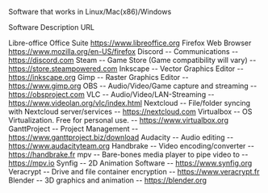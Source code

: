 Software that works in Linux/Mac(x86)/Windows

Software    Description                                          URL

Libre-office     Office Suite                                         https://www.libreoffice.org
Firefox          Web Browser                                          https://www.mozilla.org/en-US/firefox
Discord       -- Communications                                       -- https://discord.com
Steam         -- Game Store (Game compatibility will vary)            -- https://store.steampowered.com
Inkscape      -- Vector Graphics Editor                               -- https://inkscape.org
Gimp          -- Raster Graphics Editor                               -- https://www.gimp.org
OBS           -- Audio/Video/Game capture and streaming               -- https://obsproject.com
VLC           -- Audio/Video/LAN-Streaming                            -- https://www.videolan.org/vlc/index.html
Nextcloud     -- File/folder syncing with Nextcloud server/services   -- https://nextcloud.com
Virtualbox    -- OS Virtualization. Free for personal use.            -- https://www.virtualbox.org
GanttProject  -- Project Management                                   -- https://www.ganttproject.biz/download
Audacity      -- Audio editing                                        -- https://www.audacityteam.org
Handbrake     -- Video encoding/converter                             -- https://handbrake.fr
mpv           -- Bare-bones media player to pipe video to             -- https://mpv.io
Synfig        -- 2D Animation Software                                -- https://www.synfig.org
Veracrypt     -- Drive and file container encryption                  -- https://www.veracrypt.fr
Blender       -- 3D graphics and animation                            -- https://blender.org
